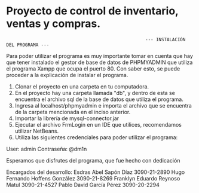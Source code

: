# Proyecto de control de inventario, ventas y compras.

                                                        --- INSTALACIÓN DEL PROGRAMA ---
 
 Para poder utilizar el programa es muy importante tomar en cuenta que hay que tener instalado el gestor de base de datos de PHPMYADMIN que utiliza el programa Xampp 
 que ocupa el puerto 80. Con saber esto, se puede proceder a la explicación de instalar el programa.
 
 1. Clonar el proyecto en una carpeta en tu computadora.
 2. En el proyecto hay una carpeta llamada "db", y dentro de esta se encuentra el archivo sql de la base de datos que utiliza el programa.
 3. Ingresa al localhost/phpmyadmin e importa el archivo que se encuentra de la carpeta mencionada en el inciso anterior.
 4. Importar la librería de mysql-connector.jar
 4. Ejecutar el archivo FrmLogin en un IDE que utilices, recomendamos utilizar NetBeans.
 5. Utiliza las siguientes credenciales para poder utilizar el programa:
 
 User: admin
 Contraseña: @dm1n
 
 
 
 
 
 Esperamos que disfrutes del programa, que fue hecho con dedicación
 

Encargados del desarrollo:
Esdras Abel Sapón Díaz            3090-21-2890
Hugo Fernando Hoffens González    3090-21-8269
Franklyn Eduardo Reynoso Matul    3090-21-4527
Pablo David García Pérez          3090-20-2294

